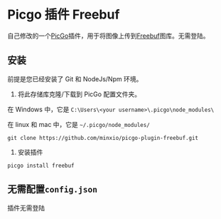 
# Picgo 插件 Freebuf

自己修改的一个[PicGo](https://github.com/PicGo/PicGo-Core)插件，用于将图像上传到[Freebuf](https://www.freebuf.com)图库。无需登陆。

## 安装

前提是您已经安装了 Git 和 NodeJs/Npm 环境。

1. 将此存储库克隆/下载到 PicGo 配置文件夹。

在 Windows 中，它是 `C:\Users\<your username>\.picgo\node_modules\`

在 linux 和 mac 中，它是 `~/.picgo/node_modules/`

```
git clone https://github.com/minxio/picgo-plugin-freebuf.git
```

1. 安装插件

```
picgo install freebuf
```

## 无需配置`config.json`

插件无需登陆
